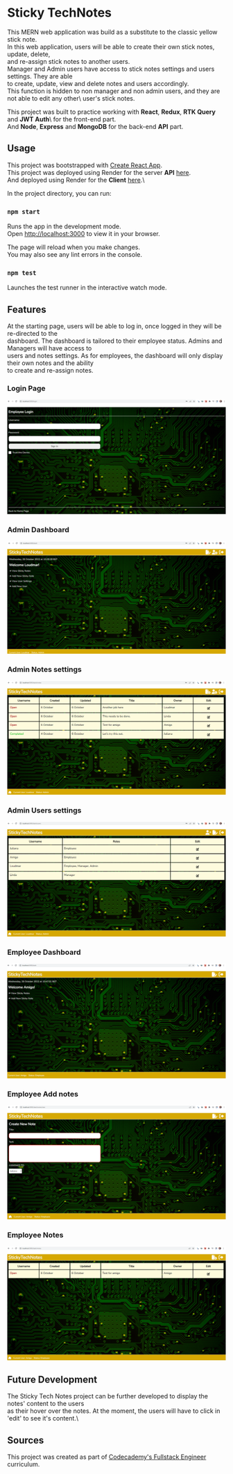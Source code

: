 # Sticky TechNotes

This MERN web application was build as a substitute to the classic yellow stick note.\
In this web application, users will be able to create their own stick notes, update, delete,\
and re-assign stick notes to another users.\
Manager and Admin users have access to stick notes settings and users settings. They are able\
to create, update, view and delete notes and users accordingly.\
This function is hidden to non manager and non admin users, and they are not able to edit any other\ 
user's stick notes.

This project was built to practice working with **React**, **Redux**, **RTK Query** and **JWT Auth**\ 
for the front-end part.\
And **Node**, **Express** and **MongoDB** for the back-end **API** part.

## Usage

This project was bootstrapped with [Create React App](https://github.com/facebook/create-react-app).\
This project was deployed using Render for the server **API** [here](https://sticky-technotes-api.onrender.com).\
And deployed using Render for the **Client** [here](https://sticky-technotes-app.onrender.com).\

In the project directory, you can run:

### `npm start`

Runs the app in the development mode.\
Open [http://localhost:3000](http://localhost:3000) to view it in your browser.

The page will reload when you make changes.\
You may also see any lint errors in the console.

### `npm test`

Launches the test runner in the interactive watch mode.

## Features

At the starting page, users will be able to log in, once logged in they will be re-directed to the\
dashboard. The dashboard is tailored to their employee status. Admins and Managers will have access to\
users and notes settings. As for employees, the dashboard will only display their own notes and the ability\
to create and re-assign notes. 

### Login Page
![The starting page for Log in.](../src/img/user_login.png)

### Admin Dashboard
![The starting page for Admin dashboard.](../src/img/admin_dash.png)

### Admin Notes settings
![The starting page for Admin dashboard.](../src/img/admin_notes_settings.png)

### Admin Users settings
![The starting page for Admin dashboard.](../src/img/admin_user_settings.png)

### Employee Dashboard
![The starting page for Admin dashboard.](../src/img/employee_dash.png)

### Employee Add notes
![The starting page for Admin dashboard.](../src/img/employee_add_notes.png)

### Employee Notes
![The starting page for Admin dashboard.](../src/img/employee_notes.png)

## Future Development 

The Sticky Tech Notes project can be further developed to display the notes' content to the users\
as their hover over the notes. At the moment, the users will have to click in 'edit' to see it's content.\ 

## Sources

This project was created as part of [Codecademy's Fullstack Engineer](https://www.codecademy.com/learn) curriculum. 
